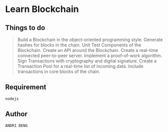 # Learn Blockchain

## Things to do

> Build a Blockchain in the object-oriented programming style.
> Generate hashes for blocks in the chain.
> Unit Test Components of the Blockchain.
> Create an API around the Blockchain.
> Create a real-time connected peer-to-peer server.
> Implement a proof-of-work algorithm.
> Sign Transactions with cryptography and digital signature.
> Create a Transaction Pool for a real-time list of incoming data.
> Include transactions in core blocks of the chain.

## Requirement

```
nodejs
```

## Author

```
ANDRI DENG
```
